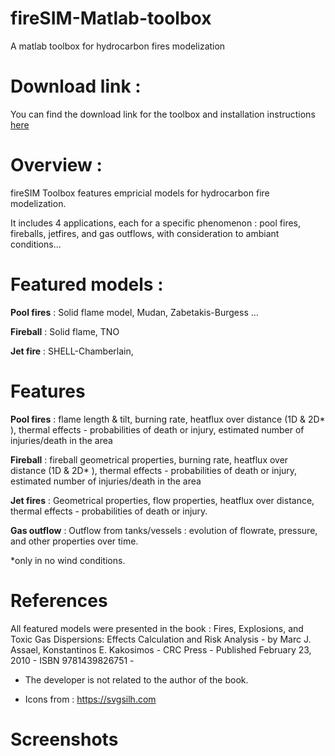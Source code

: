 # fireSIM-Matlab-toolbox
A matlab toolbox for hydrocarbon fires modelization 

# Download link : 
You can find the download link for the toolbox and installation instructions [here](https://github.com/YakNazim/fireSIM-Matlab-toolbox/releases)

# Overview : 
fireSIM Toolbox features empricial models for hydrocarbon fire modelization. 

It includes 4 applications, each for a specific phenomenon : pool fires, fireballs, jetfires, and gas outflows, with consideration to ambiant conditions...

# Featured models  : 
**Pool fires** : Solid flame model, Mudan, Zabetakis-Burgess ...

**Fireball** : Solid flame, TNO 

**Jet fire** : SHELL-Chamberlain, 

# Features
**Pool fires** : flame length & tilt, burning rate, heatflux over distance (1D & 2D* ), thermal effects - probabilities of death or injury, estimated number of injuries/death in the area

**Fireball** : fireball geometrical properties, burning rate, heatflux over distance (1D & 2D* ), thermal effects - probabilities of death or injury, estimated number of injuries/death in the area

**Jet fires** : Geometrical properties, flow properties, heatflux over distance, thermal effects - probabilities of death or injury. 

**Gas outflow** :  Outflow from tanks/vessels : evolution of  flowrate, pressure, and other properties over time. 

*only in no wind conditions. 

 
# References 
All featured models were presented in the book : 
Fires, Explosions, and Toxic Gas Dispersions: Effects Calculation and Risk Analysis - 
by Marc J. Assael, Konstantinos E. Kakosimos - 
CRC Press - 
Published February 23, 2010 -
ISBN 9781439826751 -  

- The developer is not related to the author of the book.

- Icons from :  https://svgsilh.com

# Screenshots 
